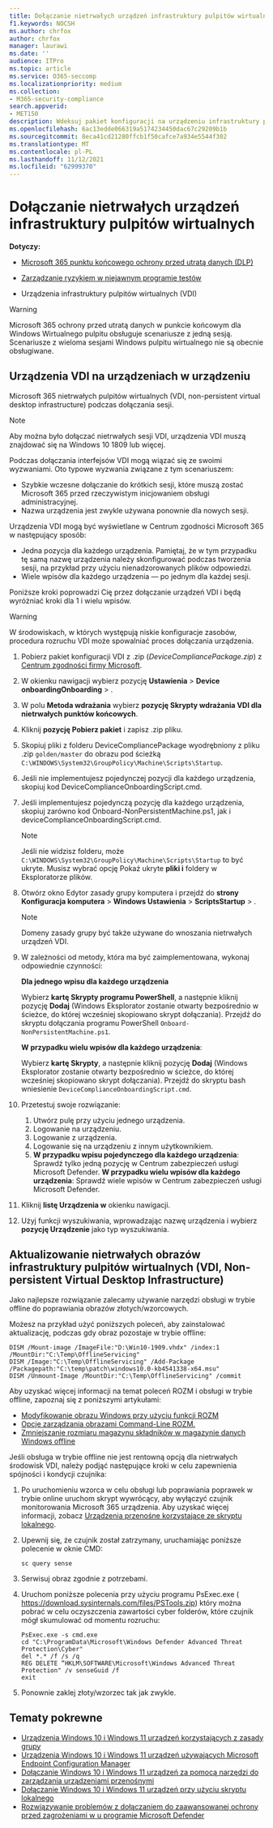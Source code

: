 ```yaml
---
title: Dołączanie nietrwałych urządzeń infrastruktury pulpitów wirtualnych (VDI, Non-persistent Virtual Desktop Infrastructure)
f1.keywords: NOCSH
ms.author: chrfox
author: chrfox
manager: laurawi
ms.date: ''
audience: ITPro
ms.topic: article
ms.service: O365-seccomp
ms.localizationpriority: medium
ms.collection:
- M365-security-compliance
search.appverid:
- MET150
description: Wdeksuj pakiet konfiguracji na urządzeniu infrastruktury pulpitów wirtualnych (VDI), aby były one dołączane do usługi ochrony przed utratą danych Microsoft 365 punktów końcowych.
ms.openlocfilehash: 6ac13edde066319a5174234450dac67c29209b1b
ms.sourcegitcommit: 8eca41cd21280ffcb1f50cafce7a934e5544f302
ms.translationtype: MT
ms.contentlocale: pl-PL
ms.lasthandoff: 11/12/2021
ms.locfileid: "62999370"
---
```

# <a name="onboard-non-persistent-virtual-desktop-infrastructure-devices"></a>Dołączanie nietrwałych urządzeń infrastruktury pulpitów wirtualnych

**Dotyczy:**

- [Microsoft 365 punktu końcowego ochrony przed utratą danych (DLP)](./endpoint-dlp-learn-about.md)
- [Zarządzanie ryzykiem w niejawnym programie testów](insider-risk-management.md#learn-about-insider-risk-management-in-microsoft-365)

- Urządzenia infrastruktury pulpitów wirtualnych (VDI)

> [!WARNING]
> Microsoft 365 ochrony przed utratą danych w punkcie końcowym dla Windows Wirtualnego pulpitu obsługuje scenariusze z jedną sesją. Scenariusze z wieloma sesjami Windows pulpitu wirtualnego nie są obecnie obsługiwane.

## <a name="onboard-vdi-devices"></a>Urządzenia VDI na urządzeniach w urządzeniu

Microsoft 365 nietrwałych pulpitów wirtualnych (VDI, non-persistent virtual desktop infrastructure) podczas dołączania sesji.

> [!NOTE]
> Aby można było dołączać nietrwałych sesji VDI, urządzenia VDI muszą znajdować się na Windows 10 1809 lub więcej.

Podczas dołączania interfejsów VDI mogą wiązać się ze swoimi wyzwaniami. Oto typowe wyzwania związane z tym scenariuszem:

- Szybkie wczesne dołączanie do krótkich sesji, które muszą zostać Microsoft 365 przed rzeczywistym inicjowaniem obsługi administracyjnej.
- Nazwa urządzenia jest zwykle używana ponownie dla nowych sesji.

Urządzenia VDI mogą być wyświetlane w Centrum zgodności Microsoft 365 w następujący sposób:

- Jedna pozycja dla każdego urządzenia.
Pamiętaj, że w tym przypadku tę  samą nazwę urządzenia należy skonfigurować podczas tworzenia sesji, na przykład przy użyciu nienadzorowanych plików odpowiedzi.
- Wiele wpisów dla każdego urządzenia — po jednym dla każdej sesji.

Poniższe kroki poprowadzi Cię przez dołączanie urządzeń VDI i będą wyróżniać kroki dla 1 i wielu wpisów.

> [!WARNING]
> W środowiskach, w których występują niskie konfiguracje zasobów, procedura rozruchu VDI może spowalniać proces dołączania urządzenia.

1. Pobierz pakiet konfiguracji VDI z .zip (*DeviceCompliancePackage.zip*) z [Centrum zgodności firmy Microsoft](https://compliance.microsoft.com).

2. W okienku nawigacji wybierz pozycję **Ustawienia** >  **Device onboardingOnboarding** > .

3. W polu **Metoda wdrażania** wybierz **pozycję Skrypty wdrażania VDI dla nietrwałych punktów końcowych**.

4. Kliknij **pozycję Pobierz pakiet** i zapisz .zip pliku.

5. Skopiuj pliki z folderu DeviceCompliancePackage wyodrębniony z pliku .zip `golden/master` do obrazu pod ścieżką `C:\WINDOWS\System32\GroupPolicy\Machine\Scripts\Startup`.

6. Jeśli nie implementujesz pojedynczej pozycji dla każdego urządzenia, skopiuj kod DeviceComplianceOnboardingScript.cmd.

7. Jeśli implementujesz pojedynczą pozycję dla każdego urządzenia, skopiuj zarówno kod Onboard-NonPersistentMachine.ps1, jak i deviceComplianceOnboardingScript.cmd.

    > [!NOTE]
    > Jeśli nie widzisz folderu, może `C:\WINDOWS\System32\GroupPolicy\Machine\Scripts\Startup` to być ukryte. Musisz wybrać opcję Pokaż ukryte **pliki i** foldery w Eksploratorze plików.

8. Otwórz okno Edytor zasady grupy komputera i przejdź do **strony Konfiguracja komputera** >  **Windows Ustawienia** >  **ScriptsStartup** > .

   > [!NOTE]
   > Domeny zasady grupy być także używane do wnoszania nietrwałych urządzeń VDI.

9. W zależności od metody, która ma być zaimplementowana, wykonaj odpowiednie czynności:

   **Dla jednego wpisu dla każdego urządzenia**

   Wybierz **kartę Skrypty programu PowerShell**, a następnie kliknij pozycję **Dodaj** (Windows Eksplorator zostanie otwarty bezpośrednio w ścieżce, do której wcześniej skopiowano skrypt dołączania). Przejdź do skryptu dołączania programu PowerShell `Onboard-NonPersistentMachine.ps1`.

   **W przypadku wielu wpisów dla każdego urządzenia**:

   Wybierz **kartę Skrypty**, a następnie kliknij pozycję **Dodaj** (Windows Eksplorator zostanie otwarty bezpośrednio w ścieżce, do której wcześniej skopiowano skrypt dołączania). Przejdź do skryptu bash wniesienie `DeviceComplianceOnboardingScript.cmd`.

10. Przetestuj swoje rozwiązanie:
    1. Utwórz pulę przy użyciu jednego urządzenia.
    1. Logowanie na urządzeniu.
    1. Logowanie z urządzenia.
    1. Logowanie się na urządzeniu z innym użytkownikiem.
    1. **W przypadku wpisu pojedynczego dla każdego urządzenia**: Sprawdź tylko jedną pozycję w Centrum zabezpieczeń usługi Microsoft Defender.
       **W przypadku wielu wpisów dla każdego urządzenia**: Sprawdź wiele wpisów w Centrum zabezpieczeń usługi Microsoft Defender.

11. Kliknij **listę Urządzenia w** okienku nawigacji.

12. Użyj funkcji wyszukiwania, wprowadzając nazwę urządzenia i wybierz **pozycję Urządzenie** jako typ wyszukiwania.

## <a name="updating-non-persistent-virtual-desktop-infrastructure-vdi-images"></a>Aktualizowanie nietrwałych obrazów infrastruktury pulpitów wirtualnych (VDI, Non-persistent Virtual Desktop Infrastructure)

Jako najlepsze rozwiązanie zalecamy używanie narzędzi obsługi w trybie offline do poprawiania obrazów złotych/wzorcowych.

Możesz na przykład użyć poniższych poleceń, aby zainstalować aktualizację, podczas gdy obraz pozostaje w trybie offline:

```console
DISM /Mount-image /ImageFile:"D:\Win10-1909.vhdx" /index:1 /MountDir:"C:\Temp\OfflineServicing"
DISM /Image:"C:\Temp\OfflineServicing" /Add-Package /Packagepath:"C:\temp\patch\windows10.0-kb4541338-x64.msu"
DISM /Unmount-Image /MountDir:"C:\Temp\OfflineServicing" /commit
```

Aby uzyskać więcej informacji na temat poleceń ROZM i obsługi w trybie offline, zapoznaj się z poniższymi artykułami:

- [Modyfikowanie obrazu Windows przy użyciu funkcji ROZM](/windows-hardware/manufacture/desktop/mount-and-modify-a-windows-image-using-dism)
- [Opcje zarządzania obrazami Command-Line ROZM.](/windows-hardware/manufacture/desktop/dism-image-management-command-line-options-s14)
- [Zmniejszanie rozmiaru magazynu składników w magazynie danych Windows offline](/windows-hardware/manufacture/desktop/reduce-the-size-of-the-component-store-in-an-offline-windows-image)

Jeśli obsługa w trybie offline nie jest rentowną opcją dla nietrwałych środowisk VDI, należy podjąć następujące kroki w celu zapewnienia spójności i kondycji czujnika:

1. Po uruchomieniu wzorca w celu obsługi lub poprawiania poprawek w trybie online uruchom skrypt wywrócący, aby wyłączyć czujnik monitorowania Microsoft 365 urządzenia. Aby uzyskać więcej informacji, zobacz [Urządzenia przenośne korzystające ze skryptu lokalnego](device-onboarding-script.md#offboard-devices-using-a-local-script).

2. Upewnij się, że czujnik został zatrzymany, uruchamiając poniższe polecenie w oknie CMD:

   ```console
   sc query sense
   ```

3. Serwisuj obraz zgodnie z potrzebami.

4. Uruchom poniższe polecenia przy użyciu programu PsExec.exe ( https://download.sysinternals.com/files/PSTools.zip) który można pobrać w celu oczyszczenia zawartości cyber folderów, które czujnik mógł skumulować od momentu rozruchu:

    ```console
    PsExec.exe -s cmd.exe
    cd "C:\ProgramData\Microsoft\Windows Defender Advanced Threat Protection\Cyber"
    del *.* /f /s /q
    REG DELETE “HKLM\SOFTWARE\Microsoft\Windows Advanced Threat Protection" /v senseGuid /f
    exit
    ```

5. Ponownie zaklej złoty/wzorzec tak jak zwykle.

## <a name="related-topics"></a>Tematy pokrewne

- [Urządzenia Windows 10 i Windows 11 urządzeń korzystających z zasady grupy](device-onboarding-gp.md)
- [Urządzenia Windows 10 i Windows 11 urządzeń używających Microsoft Endpoint Configuration Manager](device-onboarding-sccm.md)
- [Dołączanie Windows 10 i Windows 11 urządzeń za pomocą narzędzi do zarządzania urządzeniami przenośnymi](device-onboarding-mdm.md)
- [Dołączanie Windows 10 i Windows 11 urządzeń przy użyciu skryptu lokalnego](device-onboarding-script.md)
- [Rozwiązywanie problemów z dołączaniem do zaawansowanej ochrony przed zagrożeniami w u programie Microsoft Defender](/windows/security/threat-protection/microsoft-defender-atp/troubleshoot-onboarding)
